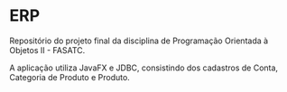 # ERP

Repositório do projeto final da disciplina de Programação Orientada à Objetos II - FASATC.

A aplicação utiliza JavaFX e JDBC, consistindo dos cadastros de Conta, Categoria de Produto e Produto.
